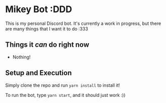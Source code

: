 # Mikey Bot :DDD

This is my personal Discord bot. It's currently a work in progress, but there are many things that I want it to do :333

## Things it *can* do right now

- Nothing!

## Setup and Execution

Simply clone the repo and run `yarn install` to install it!

To run the bot, type `yarn start`, and it should just work :))
